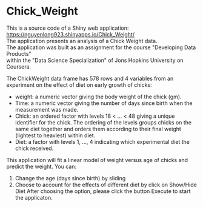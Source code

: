 # Chick_Weight
This is a source code of a Shiny web application: https://nguyenlong923.shinyapps.io/Chick_Weight/  
The application presents an analysis of a Chick Weight data.  
The application was built as an assignment for the course "Developing Data Products"  
within the "Data Science Specialization" of Jons Hopkins University on Coursera.  

The ChickWeight data frame has 578 rows and 4 variables from an experiment 
on the effect of diet on early growth of chicks:
- weight: a numeric vector giving the body weight of the chick (gm).
- Time: a numeric vector giving the number of days since birth when the 
measurement was made.
- Chick: an ordered factor with levels 18 < ... < 48 giving a unique 
identifier for the chick. The ordering of the levels groups chicks on the 
same diet together and orders them according to their final weight 
(lightest to heaviest) within diet.
- Diet: a factor with levels 1, ..., 4 indicating which experimental diet 
the chick received.

This application will fit a linear model of weight versus age of chicks 
and predict the weight. You can:
1) Change the age (days since birth) by sliding
2) Choose to account for the effects of different diet by click on 
Show/Hide Diet
After choosing the option, please click the button Execute to start the
applicaton.
